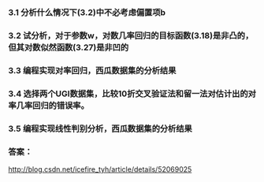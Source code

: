 ### 3.1 分析什么情况下(3.2)中不必考虑偏置项b

### 3.2 试分析，对于参数w，对数几率回归的目标函数(3.18)是非凸的，但其对数似然函数(3.27)是非凹的

### 3.3 编程实现对率回归，西瓜数据集的分析结果

### 3.4 选择两个UGI数据集，比较10折交叉验证法和留一法对估计出的对率几率回归的错误率。

### 3.5 编程实现线性判别分析，西瓜数据集的分析结果


### 答案：

http://blog.csdn.net/icefire_tyh/article/details/52069025